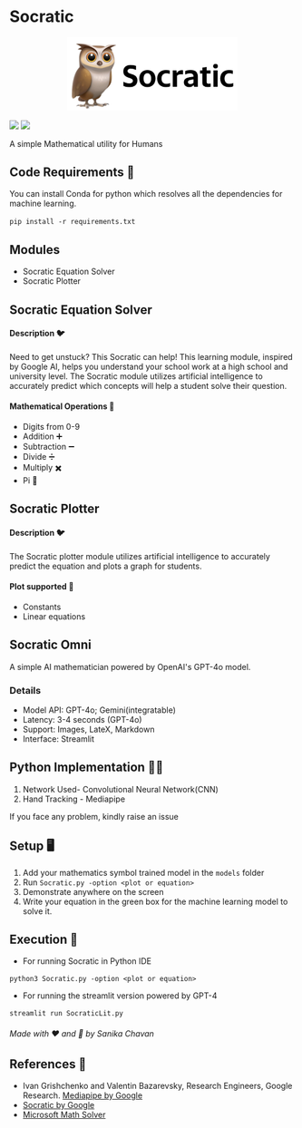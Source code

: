 # Socratic

<div align="center">

<p align="center"> <img src="https://github.com/akshaybahadur21/Socratic/blob/main/resources/socratic.png" width="300px"></p>

</div>

[![](https://img.shields.io/github/license/sourcerer-io/hall-of-fame.svg?colorB=ff0000)](https://github.com/akshaybahadur21/Emojinator/blob/master/LICENSE.md)  [![](https://img.shields.io/badge/Akshay-Bahadur-brightgreen.svg?colorB=ff0000)](https://akshaybahadur.com)

A simple Mathematical utility for Humans

## Code Requirements 🦄
You can install Conda for python which resolves all the dependencies for machine learning.

`pip install -r requirements.txt`

## Modules
- Socratic Equation Solver
- Socratic Plotter

## Socratic Equation Solver

#### Description 🐦
Need to get unstuck? This Socratic can help! This learning module, inspired by Google AI​, helps you understand your school work at a high school and university level.
The Socratic module utilizes artificial intelligence to accurately predict which concepts will help a student solve their question.

#### Mathematical Operations 🧮

- Digits from 0-9
- Addition ➕
- Subtraction ➖
- Divide ➗
- Multiply ✖️
- Pi 🥧

## Socratic Plotter
#### Description 🐦
The Socratic plotter module utilizes artificial intelligence to accurately predict the equation and plots a graph for students.

#### Plot supported 🧮

- Constants
- Linear equations

## Socratic Omni
A simple AI mathematician powered by OpenAI's GPT-4o model.

### Details
- Model API: GPT-4o; Gemini(integratable)
- Latency: 3-4 seconds (GPT-4o)
- Support: Images, LateX, Markdown
- Interface: Streamlit



## Python  Implementation 👨‍🔬

1) Network Used- Convolutional Neural Network(CNN)
2) Hand Tracking - Mediapipe

If you face any problem, kindly raise an issue

## Setup 🖥️

1) Add your mathematics symbol trained model in the `models` folder
2) Run `Socratic.py -option <plot or equation>`
3) Demonstrate anywhere on the screen
4) Write your equation in the green box for the machine learning model to solve it.

## Execution 🐉

- For running Socratic in Python IDE
```
python3 Socratic.py -option <plot or equation>
```

- For running the streamlit version powered by GPT-4

```
streamlit run SocraticLit.py
```


###### Made with ❤️ and 🦙 by Sanika Chavan

## References 🔱
 
-  Ivan Grishchenko and Valentin Bazarevsky, Research Engineers, Google Research. [Mediapipe by Google](https://github.com/google/mediapipe)
- [Socratic by Google](https://socratic.org/)
- [Microsoft Math Solver](https://math.microsoft.com/en)
